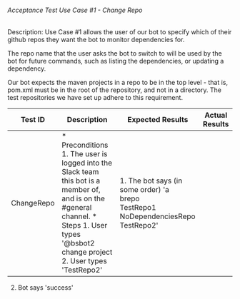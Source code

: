 ###### Acceptance Test Use Case #1 - Change Repo

Description: Use Case #1 allows the user of our bot to specify which of their github repos they want the bot to monitor dependencies for.

The repo name that the user asks the bot to switch to will be used by the bot for future commands, such as listing the dependencies, or updating a dependency.

Our bot expects the maven projects in a repo to be in the top level - that is, pom.xml must be in the root of the repository, and not in a directory. The test repositories we have set up adhere to this requirement.

| Test ID | Description | Expected Results | Actual Results
| -------- | --------------- | ------------ | --------------
| ChangeRepo | * Preconditions 1. The user is logged into the Slack team this bot is a member of, and is on the #general channel. * Steps 1. User types '@bsbot2 change project 2. User types 'TestRepo2' | 1. The bot says (in some order) 'a <br> brepo <br> TestRepo1 <br> NoDependenciesRepo <br> TestRepo2' |

2. Bot says 'success' 
